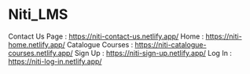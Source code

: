 # Niti_LMS

Contact Us Page : https://niti-contact-us.netlify.app/
Home : https://niti-home.netlify.app/
Catalogue Courses : https://niti-catalogue-courses.netlify.app/
Sign Up : https://niti-sign-up.netlify.app/
Log In : https://niti-log-in.netlify.app/
